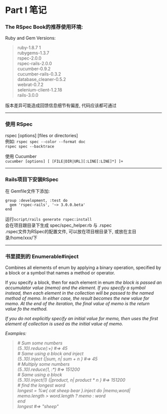 # Part I 笔记

### The RSpec Book的推荐使用环境:

Ruby and Gem Versions:    
> ruby-1.8.7 1  
> rubygems-1.3.7  
> rspec-2.0.0  
> rspec-rails-2.0.0  
> cucumber-0.9.2  
> cucumber-rails-0.3.2  
> database_cleaner-0.5.2  
> webrat-0.7.2  
> selenium-client-1.2.18  
> rails-3.0.0  

版本差异可能造成回馈信息细节有偏差, 代码应该都可通过

***

### 使用 RSpec
rspec [options] [files or directories]  
例如:  `rspec spec --color --format doc`  
      `rspec spec --backtrace`  
      
使用 Cucumber  
`cucumber [options] [ [FILE|DIR|URL][:LINE[:LINE]*] ]+`  

***

### Rails项目下安装RSpec
在 Gemfile文件下添加:  

>
    group :development, :test do
      gem 'rspec-rails', '~> 3.0.0.beta'
    end

运行`script/rails generate rspec:install`  
会在项目跟目录下生成 spec/spec_helper.rb 与 .rspec  
.rspec文件为RSpec的配置文件, 可以放在项目根目录下, 或放在主目录/home/xxx/下

***

### 书里提到的 Enumerable#inject  
Combines all elements of enum by applying a binary operation, specified by a block or a symbol that names a method or operator.

If you specify a block, then for each element in enum<i> the block is passed an accumulator value (<i>memo) and the element. If you specify a symbol instead, then each element in the collection will be passed to the named method of memo. In either case, the result becomes the new value for memo. At the end of the iteration, the final value of memo is the return value fo the method.

If you do not explicitly specify an initial value for memo, then uses the first element of collection is used as the initial value of memo.

Examples:

>\# Sum some numbers  
(5..10).reduce(:+)                            #=> 45  
\# Same using a block and inject  
(5..10).inject {|sum, n| sum + n }            #=> 45  
\# Multiply some numbers  
(5..10).reduce(1, :*)                         #=> 151200  
\# Same using a block  
(5..10).inject(1) {|product, n| product * n } #=> 151200  
\# find the longest word  
longest = %w{ cat sheep bear }.inject do |memo,word|  
   memo.length > word.length ? memo : word  
end  
longest                                       #=> "sheep"  
